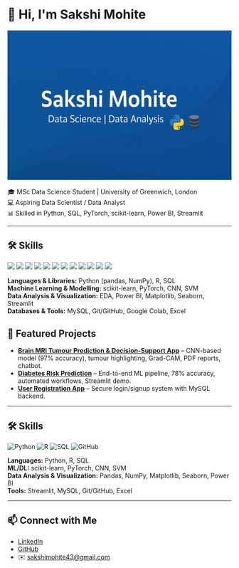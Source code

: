 # 👋 Hi, I'm Sakshi Mohite  

![Banner](https://github.com/sakshi-mohite01/sakshi-mohite01/blob/main/Banner.png.png?raw=true)

🎓 MSc Data Science Student | University of Greenwich, London  
💻 Aspiring Data Scientist / Data Analyst  
📊 Skilled in Python, SQL, PyTorch, scikit-learn, Power BI, Streamlit  

---

## 🛠️ Skills  

<p>
  <!-- Languages -->
  <img src="https://img.shields.io/badge/Python-3776AB?style=for-the-badge&logo=python&logoColor=white"/>
  <img src="https://img.shields.io/badge/R-276DC3?style=for-the-badge&logo=r&logoColor=white"/>
  <img src="https://img.shields.io/badge/SQL-025E8C?style=for-the-badge&logo=sqlite&logoColor=white"/>
  
  <!-- ML / AI -->
  <img src="https://img.shields.io/badge/scikit--learn-F7931E?style=for-the-badge&logo=scikit-learn&logoColor=white"/>
  <img src="https://img.shields.io/badge/PyTorch-EE4C2C?style=for-the-badge&logo=pytorch&logoColor=white"/>
  
  <!-- Visualization -->
  <img src="https://img.shields.io/badge/Power%20BI-F2C811?style=for-the-badge&logo=powerbi&logoColor=black"/>
  <img src="https://img.shields.io/badge/Streamlit-FF4B4B?style=for-the-badge&logo=streamlit&logoColor=white"/>
  <img src="https://img.shields.io/badge/Matplotlib-005571?style=for-the-badge&logo=plotly&logoColor=white"/>
  <img src="https://img.shields.io/badge/Seaborn-3793EF?style=for-the-badge&logo=python&logoColor=white"/>
  
  <!-- Tools -->
  <img src="https://img.shields.io/badge/MySQL-4479A1?style=for-the-badge&logo=mysql&logoColor=white"/>
  <img src="https://img.shields.io/badge/GitHub-181717?style=for-the-badge&logo=github&logoColor=white"/>
  <img src="https://img.shields.io/badge/Excel-217346?style=for-the-badge&logo=microsoftexcel&logoColor=white"/>
</p>

**Languages & Libraries:** Python (pandas, NumPy), R, SQL  
**Machine Learning & Modelling:** scikit-learn, PyTorch, CNN, SVM  
**Data Analysis & Visualization:** EDA, Power BI, Matplotlib, Seaborn, Streamlit  
**Databases & Tools:** MySQL, Git/GitHub, Google Colab, Excel


## 🚀 Featured Projects  
- **[Brain MRI Tumour Prediction & Decision-Support App](link-to-repo)** – CNN-based model (97% accuracy), tumour highlighting, Grad-CAM, PDF reports, chatbot.  
- **[Diabetes Risk Prediction](link-to-repo)** – End-to-end ML pipeline, 78% accuracy, automated workflows, Streamlit demo.  
- **[User Registration App](link-to-repo)** – Secure login/signup system with MySQL backend.  

---

## 🛠️ Skills  

![Python](https://img.shields.io/badge/Python-3776AB?style=for-the-badge&logo=python&logoColor=white)
![R](https://img.shields.io/badge/R-276DC3?style=for-the-badge&logo=r&logoColor=white)
![SQL](https://img.shields.io/badge/MySQL-4479A1?style=for-the-badge&logo=mysql&logoColor=white)
![GitHub](https://img.shields.io/badge/GitHub-181717?style=for-the-badge&logo=github&logoColor=white)

**Languages:** Python, R, SQL  
**ML/DL:** scikit-learn, PyTorch, CNN, SVM  
**Data Analysis & Visualization:** Pandas, NumPy, Matplotlib, Seaborn, Power BI  
**Tools:** Streamlit, MySQL, Git/GitHub, Excel  

---

## 📫 Connect with Me  
- [LinkedIn](https://linkedin.com/in/sakshi-mohite03)  
- [GitHub](https://github.com/sakshi-mohite01)  
- ✉️ sakshimohite43@gmail.com  
